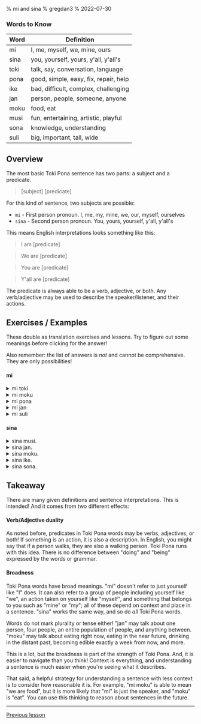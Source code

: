 % mi and sina
% gregdan3
% 2022-07-30

### Words to Know

| Word | Definition                            |
| ---- | ------------------------------------- |
| mi   | I, me, myself, we, mine, ours         |
| sina | you, yourself, yours, y'all, y'all's  |
| toki | talk, say, conversation, language     |
| pona | good, simple, easy, fix, repair, help |
| ike  | bad, difficult, complex, challenging  |
| jan  | person, people, someone, anyone       |
| moku | food, eat                             |
| musi | fun, entertaining, artistic, playful  |
| sona | knowledge, understanding              |
| suli | big, important, tall, wide            |

## Overview

The most basic Toki Pona sentence has two parts: a subject and a predicate.

> [subject] [predicate]

For this kind of sentence, two subjects are possible:

- `mi` - First person pronoun. I, me, my, mine, we, our, myself, ourselves
- `sina` - Second person pronoun. You, yours, yourself, y'all, y'all's

This means English interpretations looks something like this:

> I am [predicate]

> We are [predicate]

> You are [predicate]

> Y'all are [predicate]

The predicate is always able to be a verb, adjective, or both. Any
verb/adjective may be used to describe the speaker/listener, and their actions.

## Exercises / Examples

These double as translation exercises and lessons. Try to figure out some
meanings before clicking for the answer!

Also remember: the list of answers is _not_ and cannot be comprehensive. They
are only possibilities!

#### mi

<details> <summary> mi toki </summary>

- I speak.
- I talk.
- I converse.
- I am language.
- I am a conversation.
- We speak.
- We are languages.

</details>

<details> <summary> mi moku </summary>

- I eat.
- I drink.
- I am edible.
- We eat.
- We drink.
- We consume.

</details>

<details> <summary> mi pona </summary>

- I am good.
- I am well.
- I am helpful.
- I am simple.
- We are good.
- We are healthy.

</details>

<details> <summary> mi jan </summary>

- I am a person.
- I am somebody.
- I am people.
- We are a people.
- We are persons.
- We are anyone.
- We are somebodies.

</details>

<details> <summary> mi suli </summary>

- I am big.
- I am tall.
- I am wide.
- I am important.

</details>

#### sina

<details> <summary> sina musi. </summary>

- You are fun.
- You are amused.
- You are amusing.
- You are an entertainer.

</details>

<details> <summary> sina jan. </summary>

- You are a person.
- You are somebody.
- Y'all are people.

</details>

<details> <summary> sina moku. </summary>

- You eat.
- You drink.
- You are food.
- Y'all are consuming.

</details>

<details> <summary> sina ike. </summary>

- You are bad.
- You are difficult.
- Y'all are complex.

</details>

<details> <summary> sina sona. </summary>

- You understand.
- You are knowledgeable.
- You know.
- Y'all are smart.

</details>

## Takeaway

There are many given definitions and sentence interpretations. This is
intended! And it comes from two different effects:

#### Verb/Adjective duality

As noted before, predicates in Toki Pona words may be verbs, adjectives, or
both! If something is an action, it is also a description. In English, you
might say that if a person walks, they are also a walking person. Toki Pona
runs with this idea. There is no difference between "doing" and "being"
expressed by the words or grammar.

#### Broadness

Toki Pona words have broad meanings. "mi" doesn't refer to just yourself like
"I" does. It can also refer to a group of people including yourself like "we",
an action taken on yourself like "myself", and something that belongs to you
such as "mine" or "my"; all of these depend on context and place in a sentence.
"sina" works the same way, and so do _all_ Toki Pona words.

Words do not mark plurality or tense either! "jan" may talk about one person,
four people, an entire population of people, and anything between. "moku" may
talk about eating right now, eating in the near future, drinking in the distant
past, becoming edible exactly a week from now, and more.

This is a lot, but the broadness is part of the strength of Toki Pona. And, it
is easier to navigate than you think! Context is everything, and understanding
a sentence is much easier when you're seeing what it describes.

That said, a helpful strategy for understanding a sentence with less context is
to consider how reasonable it is. For example, "mi moku" is able to mean "we
are food", but it is more likely that "mi" is just the speaker, and "moku" is
"eat". You can use this thinking to reason about sentences in the future.

---

[Previous lesson](./open.html)

<!-- [Next lesson](./li.html) -->
